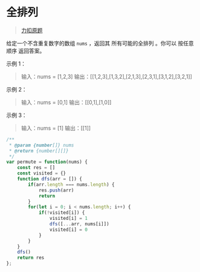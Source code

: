 # 全排列
> [力扣原题](https://leetcode.cn/problems/permutations/description/?envType=study-plan-v2&envId=top-100-liked)

给定一个不含重复数字的数组 `nums` ，返回其 所有可能的全排列 。你可以 按任意顺序 返回答案。



示例 1：

> 输入：nums = [1,2,3]
输出：\[[1,2,3],[1,3,2],[2,1,3],[2,3,1],[3,1,2],[3,2,1]]

示例 2：
>输入：nums = [0,1]
输出：\[[0,1],[1,0]]

示例 3：
> 输入：nums = [1]
输出：\[[1]]



```javascript
/**
 * @param {number[]} nums
 * @return {number[][]}
 */
var permute = function(nums) {
    const res = []
    const visited = {}
    function dfs(arr = []) {
        if(arr.length === nums.length) {
            res.push(arr)
            return
        }
        for(let i = 0; i < nums.length; i++) {
            if(!visited[i]) {
                visited[i] = 1
                dfs([...arr, nums[i]])
                visited[i] = 0
            }
        }
    }
    dfs()
    return res
};
```
